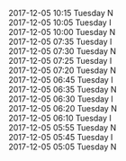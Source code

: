 2017-12-05 10:15 Tuesday  N  
2017-12-05 10:05 Tuesday  I  
2017-12-05 10:00 Tuesday  N  
2017-12-05 07:35 Tuesday  I  
2017-12-05 07:30 Tuesday  N  
2017-12-05 07:25 Tuesday  I  
2017-12-05 07:20 Tuesday  N  
2017-12-05 06:45 Tuesday  I  
2017-12-05 06:35 Tuesday  N  
2017-12-05 06:30 Tuesday  I  
2017-12-05 06:20 Tuesday  N  
2017-12-05 06:10 Tuesday  I  
2017-12-05 05:55 Tuesday  N  
2017-12-05 05:45 Tuesday  I  
2017-12-05 05:05 Tuesday  N  
